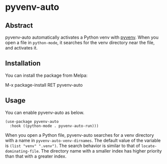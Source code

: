 # pyvenv-auto

## Abstract
pyvenv-auto automatically activates a Python venv  with [pyvenv](https://github.com/jorgenschaefer/pyvenv).
When you open a file in `python-mode`, it searches for the venv directory near the file, and activates it.

## Installation
You can install the package from Melpa:

M-x package-install RET pyvenv-auto

## Usage
You can enable pyvenv-auto as below.

```
(use-package pyvenv-auto
  :hook ((python-mode . pyvenv-auto-run)))
```

When you open a Python file, pyvenv-auto searches for a venv directory with a name in `pyvenv-auto-venv-dirnames`.
The default value of the variable is `(list "venv" ".venv")`.
The search behavior is similar to that of `locate-dominating-file`.
The directory name with a smaller index has higher priority than that with a greater index.
